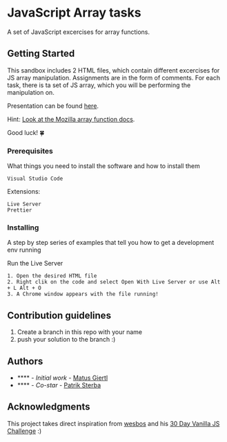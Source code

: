 # JavaScript Array tasks

A set of JavaScript excercises for array functions.

## Getting Started

This sandbox includes 2 HTML files, which contain different excercises for JS array manipulation. Assignments are in the form of comments. 
For each task, there is ta set of JS array, which you will be performing the manipulation on.

Presentation can be found [here](https://1drv.ms/p/s!BP3l4r4fgNZGh7wq3NOG4GH9ass7Gg?e=BNARy6).

Hint: [Look at the Mozilla array function docs](https://developer.mozilla.org/en-US/docs/Web/JavaScript/Reference/Global_Objects/Array).

Good luck! 🍀

### Prerequisites

What things you need to install the software and how to install them

```
Visual Studio Code
```

Extensions:

```
Live Server
Prettier
```

### Installing

A step by step series of examples that tell you how to get a development env running

Run the Live Server

```
1. Open the desired HTML file
2. Right clik on the code and select Open With Live Server or use Alt + L Alt + O
3. A Chrome window appears with the file running!
```

## Contribution guidelines

1. Create a branch in this repo with your name
2. push your solution to the branch :)

## Authors

- \*\*\*\* - _Initial work_ - [Matus Giertl](https://github.com/MattGiertl)
- \*\*\*\* - _Co-star_ - [Patrik Sterba](https://github.com/patrikSterbic)


## Acknowledgments

This project takes direct inspiration from [wesbos](https://github.com/wesbos) and his [30 Day Vanilla JS Challenge](https://github.com/wesbos/JavaScript30) :)
